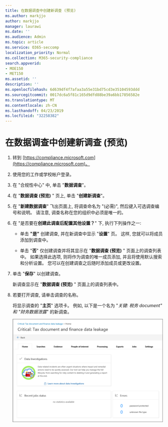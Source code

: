 ```yaml
---
title: 在数据调查中创建新调查 (预览)
ms.author: markjjo
author: markjjo
manager: laurawi
ms.date: ''
ms.audience: Admin
ms.topic: article
ms.service: O365-seccomp
localization_priority: Normal
ms.collection: M365-security-compliance
search.appverid:
- MOE150
- MET150
ms.assetid: ''
description: ''
ms.openlocfilehash: 6d639df4f7afaa3a55e31bd75cd3e35104593ddd
ms.sourcegitcommit: 0017dc6a5f81c165d9dfd88be39a6bb17856582e
ms.translationtype: MT
ms.contentlocale: zh-CN
ms.lasthandoff: 04/23/2019
ms.locfileid: "32258382"
---
```

# <a name="create-a-new-investigation-in-data-investigations-preview"></a>在数据调查中创建新调查 (预览)

1. 转到 [https://compliance.microsoft.com](https://compliance.microsoft.com)。
    
2. 使用您的工作或学校帐户登录。
    
3. 在 "合规性中心" 中, 单击 "**数据调查**"。
 
4. 在 "**数据调查 (预览)** " 页上, 单击 "**创建新调查**"。
    
5. 在 "**新建数据调查**" 飞出页面上, 将调查命名为 "(必需)", 然后键入可选调查编号和说明。 请注意, 调查名称在您的组织中必须是唯一的。

6. 在 "是否要在**创建此调查后配置其他设置？**" 下, 执行下列操作之一:

    - 单击 **"是"** 创建调查, 并在新调查中显示 "**设置**" 页。 这样, 您就可以将成员添加到调查中。
    
    - 单击 "**否**" 仅创建调查并将其显示在 "**数据调查 (预览)** " 页面上的调查列表中。 如果选择此选项, 则将作为调查的唯一成员添加, 并且将使用默认搜索和分析设置。 您可以在创建调查之后随时添加成员或更改设置。

7. 单击 "**保存**" 以创建调查。

    新调查显示在 "**数据调查 (预览)** " 页面上的调查列表中。 

8. 若要打开调查, 请单击调查的名称。 

    将显示调查的 "**主页**" 选项卡。 例如, 以下是一个名为 "*关键: 税务 document" 和 "财务数据泄露*" 的新调查。

    !["主页" 选项卡, 用于调查数据调查中的新调查](../media/NewDataInvestigations.png)

